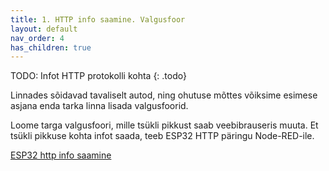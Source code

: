 ```yaml
---
title: 1. HTTP info saamine. Valgusfoor
layout: default
nav_order: 4
has_children: true
---
```


TODO: Infot HTTP protokolli kohta
{: .todo}

Linnades sõidavad tavaliselt autod, ning ohutuse mõttes võiksime esimese asjana enda tarka linna lisada valgusfoorid. 

Loome targa valgusfoori, mille tsükli pikkust saab veebibrauseris muuta. Et tsükli pikkuse kohta infot saada, teeb ESP32 HTTP päringu Node-RED-ile.

[ESP32 http info saamine](./esp32-http)

